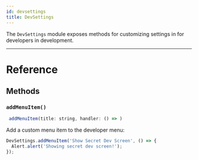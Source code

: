 ```yaml
---
id: devsettings
title: DevSettings
---
```


The `DevSettings` module exposes methods for customizing settings in for developers in development.

---

# Reference

## Methods

### `addMenuItem()`

```jsx
 addMenuItem(title: string, handler: () => )
```

Add a custom menu item to the developer menu:

```jsx
DevSettings.addMenuItem('Show Secret Dev Screen', () => {
  Alert.alert('Showing secret dev screen!');
});
```
